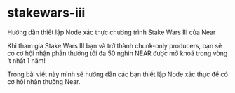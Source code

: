# stakewars-iii
Hướng dẫn thiết lập Node xác thực chương trình Stake Wars III của Near

Khi tham gia Stake Wars III bạn và trở thành chunk-only producers, bạn sẽ có cơ hội nhận phần thưởng tối đa 50 nghìn NEAR được mở khoá trong vòng ít nhất 1 năm!

Trong bài viết này mình sẽ hướng dẫn các bạn thiết lập Node xác thực để có cơ hội nhận thưởng Near.
